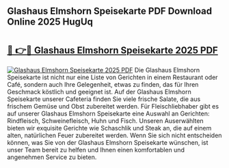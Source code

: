 ## Glashaus Elmshorn Speisekarte PDF Download Online 2025 HugUq

# <h2><a href="http://gcbbwr.nevu.top/?p=Glashaus+Elmshorn+Speisekarte">🔗 👉🔴 Glashaus Elmshorn Speisekarte 2025 PDF</a></h2>

[![Glashaus Elmshorn Speisekarte 2025 PDF](https://i.imgur.com/dBaPXMq.png)](http://gcbbwr.nevu.top/?p=Glashaus+Elmshorn+Speisekarte)
Die Glashaus Elmshorn Speisekarte ist nicht nur eine Liste von Gerichten in einem Restaurant oder Café, sondern auch Ihre Gelegenheit, etwas zu finden, das für Ihren Geschmack köstlich und geeignet ist. Auf der Glashaus Elmshorn Speisekarte unserer Cafeteria finden Sie viele frische Salate, die aus frischem Gemüse und Obst zubereitet werden. Für Fleischliebhaber gibt es auf unserer Glashaus Elmshorn Speisekarte eine Auswahl an Gerichten: Rindfleisch, Schweinefleisch, Huhn und Fisch. Unseren Auserwählten bieten wir exquisite Gerichte wie Schaschlik und Steak an, die auf einem alten, natürlichen Feuer zubereitet werden. Wenn Sie sich nicht entscheiden können, was Sie von der Glashaus Elmshorn Speisekarte wünschen, ist unser Team bereit zu helfen und Ihnen einen komfortablen und angenehmen Service zu bieten.
